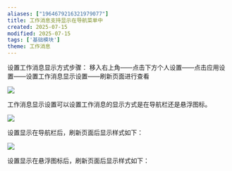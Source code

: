 ```yaml
---
aliases: ["1964679216321979077"]
title: 工作消息支持显示在导航菜单中
created: 2025-07-15
modified: 2025-07-15
tags: ['基础模块']
theme: 工作消息
---
```


设置工作消息显示方式步骤： 移入右上角——点击下方个人设置——点击应用设置——设置工作消息显示设置——刷新页面进行查看

![](https://myhelpdoc.oss-cn-heyuan.aliyuncs.com/mdimages/3a23aa2944b9be14b439b265cc06b3aa.jpg)

工作消息显示设置可以设置工作消息的显示方式是在导航栏还是悬浮图标。

![](https://myhelpdoc.oss-cn-heyuan.aliyuncs.com/mdimages/64642dcd647a2b66ab339bda5b7b7c7d.jpg)

设置显示在导航栏后，刷新页面后显示样式如下：

![](https://myhelpdoc.oss-cn-heyuan.aliyuncs.com/mdimages/846d94e3e6f86f1888bd28c7f5f058a2.jpg)

设置显示在悬浮图标后，刷新页面后显示样式如下：

